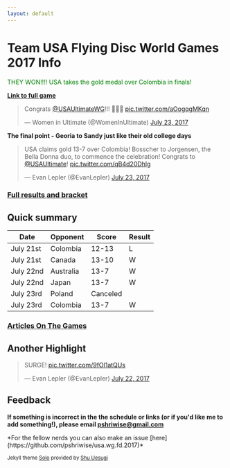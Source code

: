 ```yaml
---
layout: default
---
```


# Team USA Flying Disc World Games 2017 Info

<p style="color:green">THEY WON!!!! USA takes the gold medal over Colombia in finals!</p>

**[Link to full game](https://www.facebook.com/fu.bmanga/videos/1167507360050036/?hc_ref=ARR4uf4NmArGYa4aeRSP5X4LGnwxAV3YrSBgslmSCupQotBlf4jYj63phk2y73sxkmY)**

<blockquote class="twitter-video" data-lang="en"><p lang="en" dir="ltr">Congrats <a href="https://twitter.com/USAUltimateWG">@USAUltimateWG</a>!!! 🎉🎉🎉 <a href="https://t.co/aOogqgMKqn">pic.twitter.com/aOogqgMKqn</a></p>&mdash; Women in Ultimate (@WomenInUltimate) <a href="https://twitter.com/WomenInUltimate/status/889163392342032384">July 23, 2017</a></blockquote>
<script async src="//platform.twitter.com/widgets.js" charset="utf-8"></script>

**The final point - Georia to Sandy just like their old college days**

<blockquote class="twitter-video" data-lang="en"><p lang="en" dir="ltr">USA claims gold 13-7 over Colombia! Bosscher to Jorgensen, the Bella Donna duo, to commence the celebration! Congrats to <a href="https://twitter.com/USAUltimate">@USAUltimate</a>! <a href="https://t.co/qB4d20DhIg">pic.twitter.com/qB4d20DhIg</a></p>&mdash; Evan Lepler (@EvanLepler) <a href="https://twitter.com/EvanLepler/status/889155528353599488">July 23, 2017</a></blockquote>
<script async src="//platform.twitter.com/widgets.js" charset="utf-8"></script>

### [Full results and bracket](https://worldgames2017.sportresult.com/hide/en/-120/Comp/Info/EventSummary/FDX400000)

## Quick summary

| Date      | Opponent  | Score    | Result |
|-----------|-----------|----------|--------|
| July 21st | Colombia  | 12-13    | L      |
| July 21st | Canada    | 13-10    | W      |
| July 22nd | Australia | 13-7     | W      |
| July 22nd | Japan     | 13-7     | W      |
| July 23rd | Poland    | Canceled |        |
| July 23rd | Colombia  | 13-7     | W      |

### [Articles On The Games](http://nationalteam.usaultimate.org/world-games/news/)

## Another Highlight

<blockquote class="twitter-video" data-lang="en"><p lang="en" dir="ltr">SURGE! <a href="https://t.co/9fOl1atQUs">pic.twitter.com/9fOl1atQUs</a></p>&mdash; Evan Lepler (@EvanLepler) <a href="https://twitter.com/EvanLepler/status/888717078374612993">July 22, 2017</a></blockquote>
<script async src="//platform.twitter.com/widgets.js" charset="utf-8"></script>



## Feedback

**If something is incorrect in the the schedule or links (or if you'd like me to add something!), please email pshriwise@gmail.com**
<p></p>
*For the fellow nerds you can also make an issue [here](https://github.com/pshriwise/usa.wg.fd.2017)*


<sub>Jekyll theme [Solo](https://github.com/chibicode/solo) provided by [Shu Uesugi](https://github.com/chibicode)</sub>